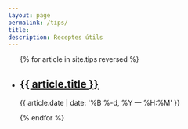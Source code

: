 ```yaml
---
layout: page
permalink: /tips/
title: 
description: Receptes útils
---
```


<ul class="post-list">
{% for article in site.tips reversed %}
    <li>
        <h2><a class="poem-title" href="{{ article.url | prepend: site.baseurl }}">{{ article.title }}</a></h2>
        <p class="post-meta">{{ article.date | date: '%B %-d, %Y — %H:%M' }}</p>
      </li>
{% endfor %}
</ul>
